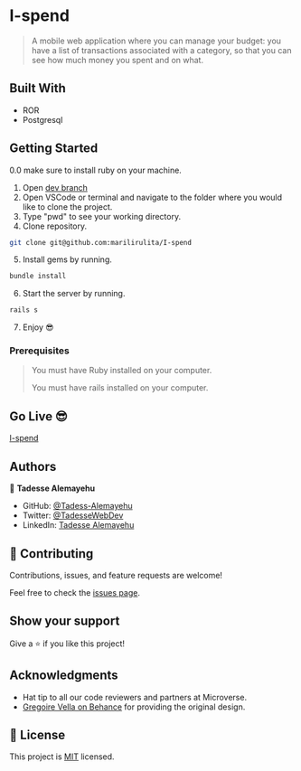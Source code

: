 # I-spend

> A mobile web application where you can manage your budget: you have a list of transactions associated with a category, so that you can see how much money you spent and on what.

## Built With

- ROR
- Postgresql

## Getting Started

0.0 make sure to install ruby on your machine.

1. Open [dev branch](https://github.com/Tadesse-Alemayehu/I-spend)
2. Open VSCode or terminal and navigate to the folder where you would like to clone the project.
3. Type "pwd" to see your working directory.
4. Clone repository.

```bash
git clone git@github.com:marilirulita/I-spend
```

5. Install gems by running.

```bash
bundle install
```

6. Start the server by running.

```bash
rails s
```

7. Enjoy 😎

### Prerequisites

> You must have Ruby installed on your computer.
>
> You must have rails installed on your computer.

## Go Live 😎

[I-spend](https://quiet-beach-52239.herokuapp.com/)

## Authors

👤 **Tadesse Alemayehu**

- GitHub: [@Tadess-Alemayehu](https://github.com/Tadesse-Alemayehu)
- Twitter: [@TadesseWebDev](https://twitter.com/TadesseWebDev)
- LinkedIn: [Tadesse Alemayehu](https://www.linkedin.com/in/tadesse-alemayehu-60141a221/)

## 🤝 Contributing

Contributions, issues, and feature requests are welcome!

Feel free to check the [issues page](../../issues/).

## Show your support

Give a ⭐️ if you like this project!

## Acknowledgments

- Hat tip to all our code reviewers and partners at Microverse.
- [Gregoire Vella on Behance](https://www.behance.net/gregoirevella) for providing the original design.

## 📝 License

This project is [MIT](./LICENSE) licensed.
